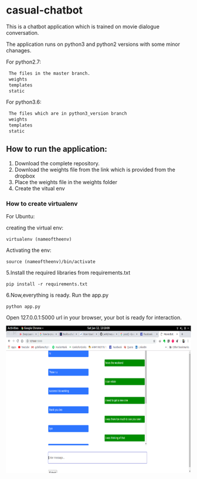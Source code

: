 # casual-chatbot

This is a chatbot application which is trained on movie dialogue conversation. 

The application runs on python3 and python2 versions with some minor chanages.

For python2.7:
     
     The files in the master branch.
     weights
     templates 
     static

For python3.6:
              
     The files which are in python3_version branch
     weights 
     templates 
     static 


## How to run the application:

1. Download the complete repository.
2. Download the weights file from the link which is provided from the dropbox
3. Place the weights file in the weights folder 
4. Create the vitual env 

### How to create virtualenv
  
  For Ubuntu:
  
  creating the virtual env:
      
    virtualenv (nameoftheenv)
  
  Activating the env:
  
    source (nameoftheenv)/bin/activate
      
5.Install the required libraries from requirements.txt
 
    pip install -r requirements.txt
 
6.Now,everything is ready. Run the app.py 
        
    python app.py 
 
 
 
 Open 127.0.0.1:5000 url in your browser, your bot is ready for interaction.
 

  <img src="templates/Screenshot from 2019-01-12 13-10-09.png" height="400" alt="Screenshot"/>



              


